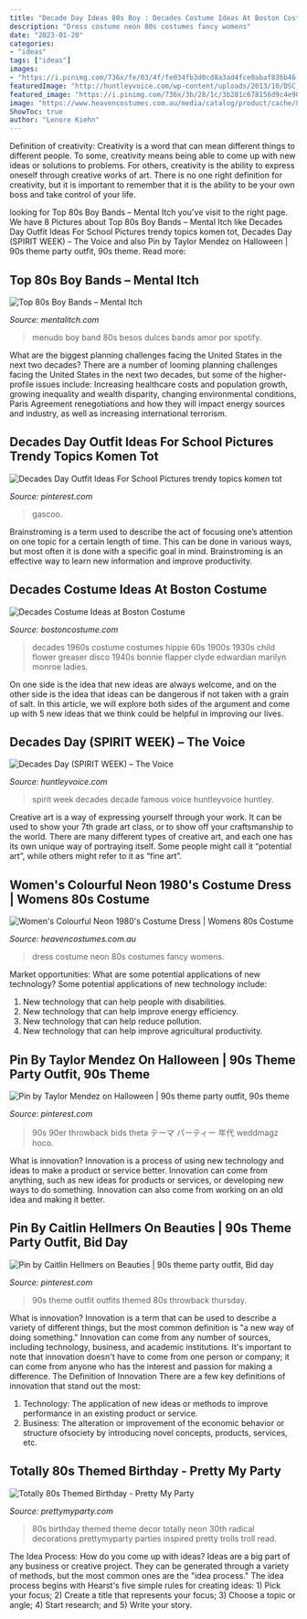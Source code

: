 ```yaml
---
title: "Decade Day Ideas 80s Boy : Decades Costume Ideas At Boston Costume"
description: "Dress costume neon 80s costumes fancy womens"
date: "2023-01-20"
categories:
- "ideas"
tags: ["ideas"]
images:
- "https://i.pinimg.com/736x/fe/03/4f/fe034fb3d0cd8a3ad4fce0abaf836b46.jpg"
featuredImage: "http://huntleyvoice.com/wp-content/uploads/2013/10/DSC_0081-900x596.jpg"
featured_image: "https://i.pinimg.com/736x/3b/28/1c/3b281c678156d9c4e9067c8ddb89eab6.jpg"
image: "https://www.heavencostumes.com.au/media/catalog/product/cache/87e1f69bc93e13dd75c69321dae7010a/i/n/int-lu138-women-s-1980-s-neon-pink-green-and-black-fancy-dress-costume-main-image-1200.jpg"
ShowToc: true
author: "Lenore Kiehn"
---
```



Definition of creativity:
Creativity is a word that can mean different things to different people. To some, creativity means being able to come up with new ideas or solutions to problems. For others, creativity is the ability to express oneself through creative works of art. There is no one right definition for creativity, but it is important to remember that it is the ability to be your own boss and take control of your life.

	

		
looking for Top 80s Boy Bands – Mental Itch you've visit to the right page. We have 8 Pictures about Top 80s Boy Bands – Mental Itch like Decades Day Outfit Ideas For School Pictures trendy topics komen tot, Decades Day (SPIRIT WEEK) – The Voice and also Pin by Taylor Mendez on Halloween | 90s theme party outfit, 90s theme. Read more:
		
    
## Top 80s Boy Bands – Mental Itch

<img loading=lazy src="https://4a5fjy1q6t1ejxr0z4cpek9d-wpengine.netdna-ssl.com/wp-content/uploads/2019/08/Menudo.jpg" onerror="this.onerror=null;this.src='https://tse2.mm.bing.net/th?id=OIP.q1OroM6Whxg3yeckI3jSQwHaHa&amp;pid=15.1';" alt="Top 80s Boy Bands – Mental Itch">

_Source: mentalitch.com_

>menudo boy band 80s besos dulces bands amor por spotify. 

	

What are the biggest planning challenges facing the United States in the next two decades?
There are a number of looming planning challenges facing the United States in the next two decades, but some of the higher-profile issues include: Increasing healthcare costs and population growth, growing inequality and wealth disparity, changing environmental conditions, Paris Agreement renegotiations and how they will impact energy sources and industry, as well as increasing international terrorism.

    
## Decades Day Outfit Ideas For School Pictures Trendy Topics Komen Tot

<img loading=lazy src="https://i.pinimg.com/736x/fe/03/4f/fe034fb3d0cd8a3ad4fce0abaf836b46.jpg" onerror="this.onerror=null;this.src='https://tse2.mm.bing.net/th?id=OIP.GrEOKdvU5C5KuVK_TwDfYQHaLV&amp;pid=15.1';" alt="Decades Day Outfit Ideas For School Pictures trendy topics komen tot">

_Source: pinterest.com_

>gascoo. 

	

Brainstroming is a term used to describe the act of focusing one’s attention on one topic for a certain length of time. This can be done in various ways, but most often it is done with a specific goal in mind. Brainstroming is an effective way to learn new information and improve productivity.

    
## Decades Costume Ideas At Boston Costume

<img loading=lazy src="http://www.bostoncostume.com/hub-pages/decades/2012.4.9-decades-hub-page-60s.jpg" onerror="this.onerror=null;this.src='https://tse1.mm.bing.net/th?id=OIP.HZfgIPyWZw3p-jvYcTWUYAHaKp&amp;pid=15.1';" alt="Decades Costume Ideas at Boston Costume">

_Source: bostoncostume.com_

>decades 1960s costume costumes hippie 60s 1900s 1930s child flower greaser disco 1940s bonnie flapper clyde edwardian marilyn monroe ladies. 

	

On one side is the idea that new ideas are always welcome, and on the other side is the idea that ideas can be dangerous if not taken with a grain of salt. In this article, we will explore both sides of the argument and come up with 5 new ideas that we think could be helpful in improving our lives.

    
## Decades Day (SPIRIT WEEK) – The Voice

<img loading=lazy src="http://huntleyvoice.com/wp-content/uploads/2013/10/DSC_0081-900x596.jpg" onerror="this.onerror=null;this.src='https://tse1.mm.bing.net/th?id=OIP.6MK8iI4PMfX615rzxa9tpAHaE5&amp;pid=15.1';" alt="Decades Day (SPIRIT WEEK) – The Voice">

_Source: huntleyvoice.com_

>spirit week decades decade famous voice huntleyvoice huntley. 

	

Creative art is a way of expressing yourself through your work. It can be used to show your 7th grade art class, or to show off your craftsmanship to the world. There are many different types of creative art, and each one has its own unique way of portraying itself. Some people might call it “potential art”, while others might refer to it as “fine art”.

    
## Women&#039;s Colourful Neon 1980&#039;s Costume Dress | Womens 80s Costume

<img loading=lazy src="https://www.heavencostumes.com.au/media/catalog/product/cache/87e1f69bc93e13dd75c69321dae7010a/i/n/int-lu138-women-s-1980-s-neon-pink-green-and-black-fancy-dress-costume-main-image-1200.jpg" onerror="this.onerror=null;this.src='https://tse2.mm.bing.net/th?id=OIP.jAHcqQBrPYv8VUWaUvzgWgHaJ4&amp;pid=15.1';" alt="Women&#039;s Colourful Neon 1980&#039;s Costume Dress | Womens 80s Costume">

_Source: heavencostumes.com.au_

>dress costume neon 80s costumes fancy womens. 

	

Market opportunities: What are some potential applications of new technology?
Some potential applications of new technology include: 
1. New technology that can help people with disabilities. 
2. New technology that can help improve energy efficiency. 
3. New technology that can help reduce pollution. 
4. New technology that can help improve agricultural productivity.

    
## Pin By Taylor Mendez On Halloween | 90s Theme Party Outfit, 90s Theme

<img loading=lazy src="https://i.pinimg.com/736x/3b/28/1c/3b281c678156d9c4e9067c8ddb89eab6.jpg" onerror="this.onerror=null;this.src='https://tse2.mm.bing.net/th?id=OIP.Crdy8SMSeteVnXuGv6nZtAHaJ3&amp;pid=15.1';" alt="Pin by Taylor Mendez on Halloween | 90s theme party outfit, 90s theme">

_Source: pinterest.com_

>90s 90er throwback bids theta テーマ パーティー 年代 weddmagz hoco. 

	

What is innovation?
Innovation is a process of using new technology and ideas to make a product or service better. Innovation can come from anything, such as new ideas for products or services, or developing new ways to do something. Innovation can also come from working on an old idea and making it better.

    
## Pin By Caitlin Hellmers On Beauties | 90s Theme Party Outfit, Bid Day

<img loading=lazy src="https://i.pinimg.com/736x/17/5e/c2/175ec2b1a2291e9a3daad096bbf12247--sorority-poses-sorority-sisters.jpg" onerror="this.onerror=null;this.src='https://tse2.mm.bing.net/th?id=OIP.np21Rp5Encu5MY71S9W-YQHaJ3&amp;pid=15.1';" alt="Pin by Caitlin Hellmers on Beauties | 90s theme party outfit, Bid day">

_Source: pinterest.com_

>90s theme outfit outfits themed 80s throwback thursday. 

	

What is innovation?
Innovation is a term that can be used to describe a variety of different things, but the most common definition is "a new way of doing something." Innovation can come from any number of sources, including technology, business, and academic institutions. It's important to note that innovation doesn't have to come from one person or company; it can come from anyone who has the interest and passion for making a difference.
The Definition of Innovation
There are a few key definitions of innovation that stand out the most: 
1. Technology: The application of new ideas or methods to improve performance in an existing product or service. 
2. Business: The alteration or improvement of the economic behavior or structure ofsociety by introducing novel concepts, products, services, etc. 

    
## Totally 80s Themed Birthday - Pretty My Party

<img loading=lazy src="http://www.prettymyparty.com/wp-content/uploads/2017/03/80s-theme-birthday-party-decor-troll.jpg" onerror="this.onerror=null;this.src='https://tse2.mm.bing.net/th?id=OIP.hE_4FC5rTZbvXMqGqaBYSgHaKk&amp;pid=15.1';" alt="Totally 80s Themed Birthday - Pretty My Party">

_Source: prettymyparty.com_

>80s birthday themed theme decor totally neon 30th radical decorations prettymyparty parties inspired pretty trolls troll read. 

	

The Idea Process: How do you come up with ideas?
Ideas are a big part of any business or creative project. They can be generated through a variety of methods, but the most common ones are the "idea process." The idea process begins with Hearst's five simple rules for creating ideas: 1) Pick your focus; 2) Create a title that represents your focus; 3) Choose a topic or angle; 4) Start research; and 5) Write your story.

